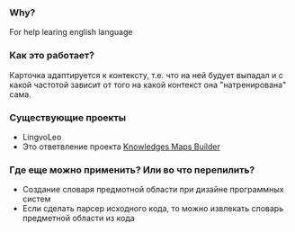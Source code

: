 ### Why? 
For help learing english language

### Как это работает?
Карточка адаптируется к контексту, т.е. что на ней будует выпадал и с какой частотой зависит от того на какой контекст она "натренирована" сама.

### Существующие проекты
- LingvoLeo
- Это ответвление проекта [Knowledges Maps Builder](https://github.com/bezbukv/knowledges-maps-builder)

### Где еще можно применить? Или во что перепилить?
- Создание словаря предмотной области при дизайне программных систем
- Если сделать парсер исходного кода, то можно извлекать словарь предметной области из кода
